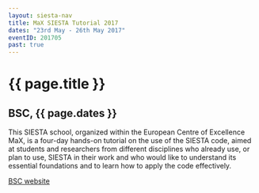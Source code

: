 ```yaml
---
layout: siesta-nav
title: MaX SIESTA Tutorial 2017
dates: "23rd May - 26th May 2017"
eventID: 201705
past: true
---
```

# {{ page.title }}

## BSC, {{ page.dates }}

This SIESTA school, organized within the European Centre of Excellence MaX, is
a four-day hands-on tutorial on the use of the SIESTA code, aimed at students
and researchers from different disciplines who already use, or plan to use,
SIESTA in their work and who would like to understand its essential foundations
and to learn how to apply the code effectively. 

[BSC website](https://www.bsc.es/education/training/other-training/siesta-school-the-european-centre-excellence-max)

